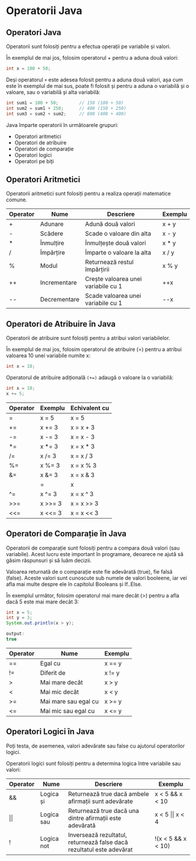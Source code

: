 # Operatorii Java

## Operatori Java

Operatorii sunt folosiți pentru a efectua operații pe variabile și valori.

În exemplul de mai jos, folosim operatorul + pentru a aduna două valori:


```java
int x = 100 + 50;
```

Deși operatorul `+` este adesea folosit pentru a aduna două valori, așa cum este în exemplul de mai sus, poate fi folosit și pentru a aduna o variabilă și o valoare, sau o variabilă și alta variabilă:


```java
int sum1 = 100 + 50;        // 150 (100 + 50)
int sum2 = sum1 + 250;      // 400 (150 + 250)
int sum3 = sum2 + sum2;     // 800 (400 + 400)
```

Java împarte operatorii în următoarele grupuri:

- Operatori aritmetici
- Operatori de atribuire
- Operatori de comparație
- Operatori logici
- Operatori pe biți


## Operatori Aritmetici

Operatorii aritmetici sunt folosiți pentru a realiza operații matematice comune.

| Operator | Nume        | Descriere                                               | Exemplu  |
|----------|-------------|---------------------------------------------------------|----------|
| +        | Adunare     | Adună două valori                                      | x + y    |
| -        | Scădere     | Scade o valoare din alta                                | x - y    |
| *        | Înmulțire   | Înmulțește două valori                                  | x * y    |
| /        | Împărțire   | Împarte o valoare la alta                                | x / y    |
| %        | Modul       | Returnează restul împărțirii                            | x % y    |
| ++       | Incrementare | Crește valoarea unei variabile cu 1                     | ++x      |
| --       | Decrementare | Scade valoarea unei variabile cu 1                      | --x      |


## Operatori de Atribuire în Java

Operatorii de atribuire sunt folosiți pentru a atribui valori variabilelor.

În exemplul de mai jos, folosim operatorul de atribuire (=) pentru a atribui valoarea 10 unei variabile numite x:


```java
int x = 10;
```

Operatorul de atribuire adițională `(+=)` adaugă o valoare la o variabilă:

```java
int x = 10;
x += 5;
```

| Operator | Exemplu   | Echivalent cu      |
|----------|-----------|---------------------|
| =        | x = 5     | x = 5               |
| +=       | x += 3    | x = x + 3           |
| -=       | x -= 3    | x = x - 3           |
| *=       | x *= 3    | x = x * 3           |
| /=       | x /= 3    | x = x / 3           |
| %=       | x %= 3    | x = x % 3           |
| &=       | x &= 3    | x = x & 3           |
| |=       | x |= 3    | x = x | 3           |
| ^=       | x ^= 3    | x = x ^ 3           |
| >>=      | x >>= 3   | x = x >> 3          |
| <<=      | x <<= 3   | x = x << 3          |


## Operatori de Comparație în Java

Operatorii de comparație sunt folosiți pentru a compara două valori (sau variabile). Acest lucru este important în programare, deoarece ne ajută să găsim răspunsuri și să luăm decizii.

Valoarea returnată de o comparație este fie adevărată (true), fie falsă (false). Aceste valori sunt cunoscute sub numele de valori booleene, iar vei afla mai multe despre ele în capitolul Booleans și If..Else.

În exemplul următor, folosim operatorul mai mare decât (>) pentru a afla dacă 5 este mai mare decât 3:

```java
int x = 5;
int y = 3;
System.out.println(x > y);

output:
true
```

| Operator | Nume                  | Exemplu      |
|----------|-----------------------|--------------|
| ==       | Egal cu               | x == y       |
| !=       | Diferit de            | x != y       |
| >        | Mai mare decât        | x > y        |
| <        | Mai mic decât          | x < y        |
| >=       | Mai mare sau egal cu   | x >= y       |
| <=       | Mai mic sau egal cu    | x <= y       |


## Operatori Logici în Java

Poți testa, de asemenea, valori adevărate sau false cu ajutorul operatorilor logici.

Operatorii logici sunt folosiți pentru a determina logica între variabile sau valori:

| Operator | Nume         | Descriere                                    | Exemplu                |
|----------|--------------|----------------------------------------------|------------------------|
| &&       | Logica și    | Returnează true dacă ambele afirmații sunt adevărate | x < 5 && x < 10       |
| \|\|      | Logica sau   | Returnează true dacă una dintre afirmații este adevărată | x < 5 \|\| x < 4      |
| !        | Logica not   | Inversează rezultatul, returnează false dacă rezultatul este adevărat | !(x < 5 && x < 10)    |
